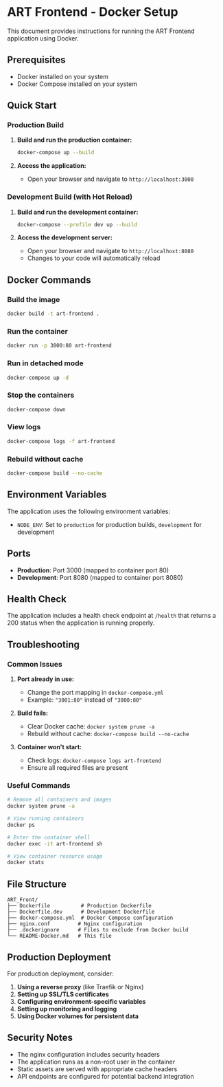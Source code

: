 # ART Frontend - Docker Setup

This document provides instructions for running the ART Frontend application using Docker.

## Prerequisites

- Docker installed on your system
- Docker Compose installed on your system

## Quick Start

### Production Build

1. **Build and run the production container:**
   ```bash
   docker-compose up --build
   ```

2. **Access the application:**
   - Open your browser and navigate to `http://localhost:3000`

### Development Build (with Hot Reload)

1. **Build and run the development container:**
   ```bash
   docker-compose --profile dev up --build
   ```

2. **Access the development server:**
   - Open your browser and navigate to `http://localhost:8080`
   - Changes to your code will automatically reload

## Docker Commands

### Build the image
```bash
docker build -t art-frontend .
```

### Run the container
```bash
docker run -p 3000:80 art-frontend
```

### Run in detached mode
```bash
docker-compose up -d
```

### Stop the containers
```bash
docker-compose down
```

### View logs
```bash
docker-compose logs -f art-frontend
```

### Rebuild without cache
```bash
docker-compose build --no-cache
```

## Environment Variables

The application uses the following environment variables:

- `NODE_ENV`: Set to `production` for production builds, `development` for development

## Ports

- **Production**: Port 3000 (mapped to container port 80)
- **Development**: Port 8080 (mapped to container port 8080)

## Health Check

The application includes a health check endpoint at `/health` that returns a 200 status when the application is running properly.

## Troubleshooting

### Common Issues

1. **Port already in use:**
   - Change the port mapping in `docker-compose.yml`
   - Example: `"3001:80"` instead of `"3000:80"`

2. **Build fails:**
   - Clear Docker cache: `docker system prune -a`
   - Rebuild without cache: `docker-compose build --no-cache`

3. **Container won't start:**
   - Check logs: `docker-compose logs art-frontend`
   - Ensure all required files are present

### Useful Commands

```bash
# Remove all containers and images
docker system prune -a

# View running containers
docker ps

# Enter the container shell
docker exec -it art-frontend sh

# View container resource usage
docker stats
```

## File Structure

```
ART_Front/
├── Dockerfile          # Production Dockerfile
├── Dockerfile.dev      # Development Dockerfile
├── docker-compose.yml  # Docker Compose configuration
├── nginx.conf         # Nginx configuration
├── .dockerignore      # Files to exclude from Docker build
└── README-Docker.md   # This file
```

## Production Deployment

For production deployment, consider:

1. **Using a reverse proxy** (like Traefik or Nginx)
2. **Setting up SSL/TLS certificates**
3. **Configuring environment-specific variables**
4. **Setting up monitoring and logging**
5. **Using Docker volumes for persistent data**

## Security Notes

- The nginx configuration includes security headers
- The application runs as a non-root user in the container
- Static assets are served with appropriate cache headers
- API endpoints are configured for potential backend integration 